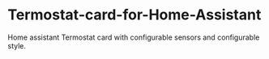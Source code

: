 # Termostat-card-for-Home-Assistant
Home assistant Termostat card with configurable sensors and configurable style.
